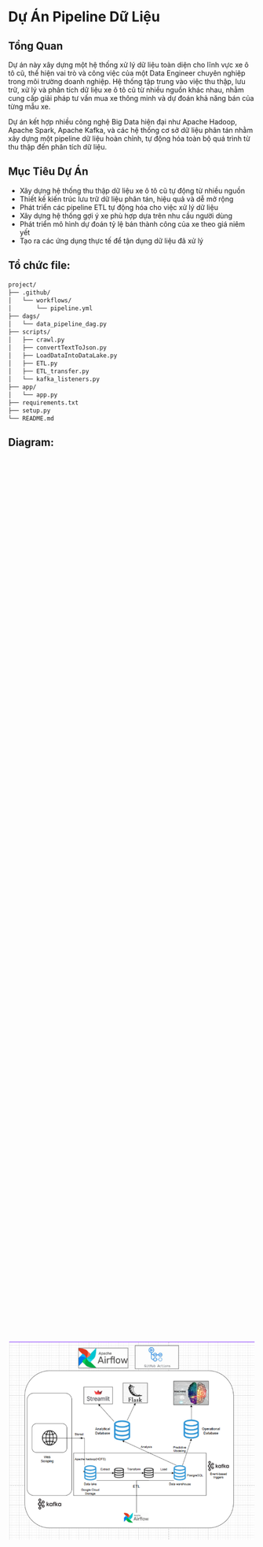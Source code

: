 # Dự Án Pipeline Dữ Liệu

## Tổng Quan

Dự án này xây dựng một hệ thống xử lý dữ liệu toàn diện cho lĩnh vực xe ô tô cũ, thể hiện vai trò và công việc của một Data Engineer chuyên nghiệp trong môi trường doanh nghiệp. Hệ thống tập trung vào việc thu thập, lưu trữ, xử lý và phân tích dữ liệu xe ô tô cũ từ nhiều nguồn khác nhau, nhằm cung cấp giải pháp tư vấn mua xe thông minh và dự đoán khả năng bán của từng mẫu xe.

Dự án kết hợp nhiều công nghệ Big Data hiện đại như Apache Hadoop, Apache Spark, Apache Kafka, và các hệ thống cơ sở dữ liệu phân tán nhằm xây dựng một pipeline dữ liệu hoàn chỉnh, tự động hóa toàn bộ quá trình từ thu thập đến phân tích dữ liệu.

## Mục Tiêu Dự Án
- Xây dựng hệ thống thu thập dữ liệu xe ô tô cũ tự động từ nhiều nguồn
- Thiết kế kiến trúc lưu trữ dữ liệu phân tán, hiệu quả và dễ mở rộng
- Phát triển các pipeline ETL tự động hóa cho việc xử lý dữ liệu
- Xây dựng hệ thống gợi ý xe phù hợp dựa trên nhu cầu người dùng
- Phát triển mô hình dự đoán tỷ lệ bán thành công của xe theo giá niêm yết
- Tạo ra các ứng dụng thực tế để tận dụng dữ liệu đã xử lý

## Tổ chức file:
```
project/
├── .github/
│   └── workflows/
│       └── pipeline.yml
├── dags/
│   └── data_pipeline_dag.py
├── scripts/
│   ├── crawl.py
│   ├── convertTextToJson.py
│   ├── LoadDataIntoDataLake.py
│   ├── ETL.py
│   ├── ETL_transfer.py
│   └── kafka_listeners.py
├── app/
│   └── app.py
├── requirements.txt
├── setup.py
└── README.md
```
## Diagram:
  <div style="display: flex; justify-content: center; align-items: center; height: 100vh;">
      <img src="https://github.com/VietDucFCB/CarInsight-End-to-End-Data-Engineering-for-Used-Cars/blob/main/Diagram.png" width="500"/>
  </div>
  
## Kiến Trúc Pipeline:
```
┌────────────┐    ┌────────────┐    ┌──────────────────┐    ┌────────┐    ┌────────────┐
│            │    │            │    │                  │    │        │    │            │
│  crawl.py  ├───►│convertText ├───►│LoadDataIntoData  ├───►│  Kafka ├───►│   ETL.py   │
│            │    │ToJson.py   │    │Lake.py           │    │        │    │            │
└────────────┘    └────────────┘    └──────────────────┘    └────┬───┘    └─────┬──────┘
                                                                 │              │
                                                                 │              │
                                                                 │              ▼
                                                                 │        ┌──────────────┐
                                                                 │        │              │
                                                                 │        │ETL_transfer.py│
                                                                 │        │              │
                                                                 │        └──────┬───────┘
                                                                 │               │
                                                                 │               │
                                                                 ▼               ▼
                                                           ┌─────────┐    ┌──────────────┐
                                                           │         │    │              │
                                                           │  app.py │◄───┤Data Warehouse│
                                                           │         │    │              │
                                                           └─────────┘    └──────────────┘
```

## Các Thành Phần Chính

- **Thu Thập Dữ Liệu**: `crawl.py` trích xuất dữ liệu từ các trang web
- **Biến Đổi Dữ Liệu**: `convertTextToJson.py` và các script ETL xử lý dữ liệu thô
- **Lưu Trữ Dữ Liệu**: HDFS làm giải pháp data lake
- **Xử Lý Dữ Liệu**: Apache Airflow để điều phối quy trình làm việc
- **Hệ Thống Sự Kiện**: Kafka để kích hoạt các hành động dựa trên sự kiện dữ liệu
- **Kho Dữ Liệu**: Cơ sở dữ liệu PostgreSQL để lưu trữ dữ liệu có cấu trúc
- **Ứng Dụng**: Ứng dụng web dựa trên Streamlit để đưa ra hệ thống tư vấn mua xe
- **CI/CD**: GitHub Actions để tự động hóa thực thi pipeline

## Quy Trình Xử Lý Dữ Liệu
1. Thu Thập Dữ Liệu: Crawler định kỳ thu thập dữ liệu về xe ô tô cũ từ nhiều nguồn khác nhau
2. Lưu Trữ Thô: Dữ liệu được lưu trữ dưới dạng JSON trong hệ thống tệp cục bộ
3. Nạp Vào Data Lake: Dữ liệu được chuyển vào Data Lake HDFS để lưu trữ lâu dài
4. ETL Cơ Bản: Dữ liệu được làm sạch, chuyển đổi và nạp vào HDFS
5. Phân Vùng Dữ Liệu: Dữ liệu trong HDFS được tổ chức theo cấu trúc phân vùng hiệu quả
6. Xử Lý Nâng Cao: Apache Spark thực hiện các phân tích phức tạp trên dữ liệu
7. Tải Vào Kho Dữ Liệu Chuyên Dụng:
  - Dữ liệu cho hệ thống tư vấn xe
  - Dữ liệu cho hệ thống dự đoán bán hàng
8. Ứng Dụng:
- API cho hệ thống tư vấn xe theo yêu cầu
- Công cụ phân tích và dự đoán khả năng bán hàng

## Hệ thống tư vấn gợi ý mua xe theo yêu cầu của khách hàng:
Người dùng thông qua các thông tin sau: Năm sản xuất, nhà sản xuất xe mong muốn, Giá trong một phạm vi nhất định, có chính sách trả góp hay không, v.v ... Loại động cơ nào, sử dụng nhiên liệu nào và một số đặc điểm nếu cần thiết. Ứng dụng sẽ truy vấn cơ sở dữ liệu có sẵn trong PostgreSQL, thông tin được nhập bởi người dùng có thể trống, sau đó đầu ra sẽ là tất cả thông tin của xe theo yêu cầu của nhà nhập khẩu và được sắp xếp bằng cách tăng giá.

  <div style="display: flex; justify-content: center; align-items: center; height: 100vh;">
      <img src="https://github.com/VietDucFCB/ProjectSummer2024/blob/main/2.png" width="900"/>
  </div>
  
[Used car recomendation system](https://carinsight-end-to-end-data-engineering-for-used-cars-myh5xntg3.streamlit.app/)

## Mô hình Machine Learning dự doán khi nào xe có thể được bán trong tương lai:

  <div style="display: flex; justify-content: center; align-items: center; height: 100vh;">
      <img src="https://github.com/VietDucFCB/ProjectSummer2024/blob/main/9.png" width="500"/>
  </div>
